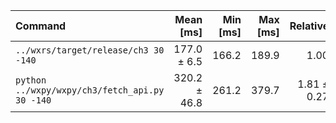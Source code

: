 | Command | Mean [ms] | Min [ms] | Max [ms] | Relative |
|:---|---:|---:|---:|---:|
| `../wxrs/target/release/ch3 30 -140` | 177.0 ± 6.5 | 166.2 | 189.9 | 1.00 |
| `python ../wxpy/wxpy/ch3/fetch_api.py 30 -140` | 320.2 ± 46.8 | 261.2 | 379.7 | 1.81 ± 0.27 |
